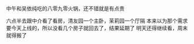 中午和吴依纯吃的八零九零火锅，还不错就是有点贵

六点半去跟中介看了看房，清友园一个主卧，茉莉园一个厅隔
本来以为那个需求要今天上线的，所以没看几个房子就回去了，结果延期了
明天还得继续看，周末就得搬了


